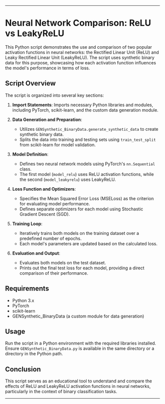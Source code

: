 
---

# Neural Network Comparison: ReLU vs LeakyReLU

This Python script demonstrates the use and comparison of two popular activation functions in neural networks: the Rectified Linear Unit (ReLU) and Leaky Rectified Linear Unit (LeakyReLU). The script uses synthetic binary data for this purpose, showcasing how each activation function influences the model's performance in terms of loss.

## Script Overview

The script is organized into several key sections:

1. **Import Statements**: Imports necessary Python libraries and modules, including PyTorch, scikit-learn, and the custom data generation module.

2. **Data Generation and Preparation**:
   - Utilizes `GENSynthetic_BinaryData.generate_synthetic_data` to create synthetic binary data.
   - Splits the data into training and testing sets using `train_test_split` from scikit-learn for model validation.

3. **Model Definition**:
   - Defines two neural network models using PyTorch's `nn.Sequential` class.
   - The first model (`model_relu`) uses ReLU activation functions, while the second (`model_leakyrelu`) uses LeakyReLU.

4. **Loss Function and Optimizers**:
   - Specifies the Mean Squared Error Loss (MSELoss) as the criterion for evaluating model performance.
   - Defines separate optimizers for each model using Stochastic Gradient Descent (SGD).

5. **Training Loop**:
   - Iteratively trains both models on the training dataset over a predefined number of epochs.
   - Each model's parameters are updated based on the calculated loss.

6. **Evaluation and Output**:
   - Evaluates both models on the test dataset.
   - Prints out the final test loss for each model, providing a direct comparison of their performance.

## Requirements

- Python 3.x
- PyTorch
- scikit-learn
- GENSynthetic_BinaryData (a custom module for data generation)

## Usage

Run the script in a Python environment with the required libraries installed. Ensure `GENSynthetic_BinaryData.py` is available in the same directory or a directory in the Python path.

## Conclusion

This script serves as an educational tool to understand and compare the effects of ReLU and LeakyReLU activation functions in neural networks, particularly in the context of binary classification tasks.

---

